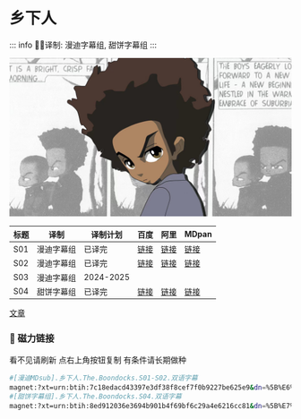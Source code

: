 # 乡下人

::: info
✍🏻译制: 漫迪字幕组, 甜饼字幕组
:::

![WechatIMG502.jpeg](WechatIMG502.jpeg)

| 标题 | 译制 | 译制计划 | 百度 | 阿里 | MDpan |
| --- | --- | --- | --- | --- | --- |
| S01 | 漫迪字幕组 | 已译完 |[链接](https://pan.baidu.com/s/1njvEsAxcdl-uLajGQRo_8g?pwd=k3b3) |[链接](https://www.aliyundrive.com/s/vroyo4HZe1h) |[链接](https://mdpan.tk/zh-CN/%E4%B9%A1%E4%B8%8B%E4%BA%BA/S1/) |
| S02 | 漫迪字幕组 | 已译完 |[链接](https://pan.baidu.com/s/15nhuCJvcclRUdwOHDW4EHQ?pwd=43zV) |[链接](https://www.aliyundrive.com/s/j6bMsG6w2jz) |[链接](https://pan.mdsub.top/zh-CN/%E4%B9%A1%E4%B8%8B%E4%BA%BA/S2/) |
| S03 | 漫迪字幕组 | 2024-2025 |  |  |  |
| S04 | 甜饼字幕组 | 已译完 |[链接](https://pan.baidu.com/s/1cdTC4eSI2L7dBLQq-AqmeA?pwd=j88w) |[链接](https://www.aliyundrive.com/s/7TgFzr4L8Aj) |[链接](https://mdpan.tk/zh-CN/%E4%B9%A1%E4%B8%8B%E4%BA%BA/S4/) |

[文章](%E6%96%87%E7%AB%A0%2085a4e1427bfa498fbb909b76e3c28179.csv)

### 🧲 磁力链接

看不见请刷新 点右上角按钮复制 有条件请长期做种

```bash
#[漫迪MDsub].乡下人.The.Boondocks.S01-S02.双语字幕
magnet:?xt=urn:btih:7c18edacd43397e3df38f8cef7f0b9227be625e9&dn=%5B%E6%BC%AB%E8%BF%AAMDsub%5D.%E4%B9%A1%E4%B8%8B%E4%BA%BA.The.Boondocks.S01-S02.%E5%8F%8C%E8%AF%AD%E5%AD%97%E5%B9%95&tr=http%3A%2F%2Falltorrents.net%3A80%2Fbt%2Fannounce.php&tr=http%3A%2F%2Fbluebird-hd.org%2Fannounce.php&tr=http%3A%2F%2Fwww.thetradersden.org%2Fforums%2Ftracker%2Fannounce.php&tr=http%3A%2F%2Ftracker.trancetraffic.com%3A80%2Fannounce.php&tr=http%3A%2F%2Firrenhaus.dyndns.dk%3A80%2Fannounce.php&tr=http%3A%2F%2F1337.abcvg.info%3A80%2Fannounce&tr=http%3A%2F%2Fbt.beatrice-raws.org%3A80%2Fannounce&tr=http%3A%2F%2Fwww.tribalmixes.com%3A80%2Fannounce.php&tr=http%3A%2F%2Fwww.wareztorrent.com%3A80%2Fannounce
#[甜饼字幕组].乡下人.The.Boondocks.S04.双语字幕
magnet:?xt=urn:btih:8ed912036e3694b901b4f69bf6c29a4e6216cc81&dn=%5B%E7%94%9C%E9%A5%BC%E5%AD%97%E5%B9%95%E7%BB%84%5D.%E4%B9%A1%E4%B8%8B%E4%BA%BA.The.Boondocks.S04.%E5%8F%8C%E8%AF%AD%E5%AD%97%E5%B9%95&tr=http%3A%2F%2Falltorrents.net%3A80%2Fbt%2Fannounce.php&tr=http%3A%2F%2Fbluebird-hd.org%2Fannounce.php&tr=http%3A%2F%2Fwww.thetradersden.org%2Fforums%2Ftracker%2Fannounce.php&tr=http%3A%2F%2Ftracker.trancetraffic.com%3A80%2Fannounce.php&tr=http%3A%2F%2Firrenhaus.dyndns.dk%3A80%2Fannounce.php&tr=http%3A%2F%2F1337.abcvg.info%3A80%2Fannounce&tr=http%3A%2F%2Fbt.beatrice-raws.org%3A80%2Fannounce&tr=http%3A%2F%2Fwww.tribalmixes.com%3A80%2Fannounce.php&tr=http%3A%2F%2Fwww.wareztorrent.com%3A80%2Fannounce
```